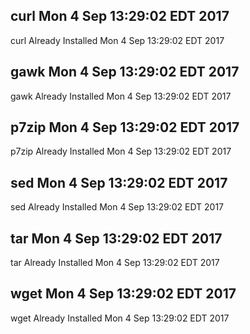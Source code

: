 ## curl Mon 4 Sep 13:29:02 EDT 2017
curl Already Installed Mon 4 Sep 13:29:02 EDT 2017
## gawk Mon 4 Sep 13:29:02 EDT 2017
gawk Already Installed Mon 4 Sep 13:29:02 EDT 2017
## p7zip Mon 4 Sep 13:29:02 EDT 2017
p7zip Already Installed Mon 4 Sep 13:29:02 EDT 2017
## sed Mon 4 Sep 13:29:02 EDT 2017
sed Already Installed Mon 4 Sep 13:29:02 EDT 2017
## tar Mon 4 Sep 13:29:02 EDT 2017
tar Already Installed Mon 4 Sep 13:29:02 EDT 2017
## wget Mon 4 Sep 13:29:02 EDT 2017
wget Already Installed Mon 4 Sep 13:29:02 EDT 2017
